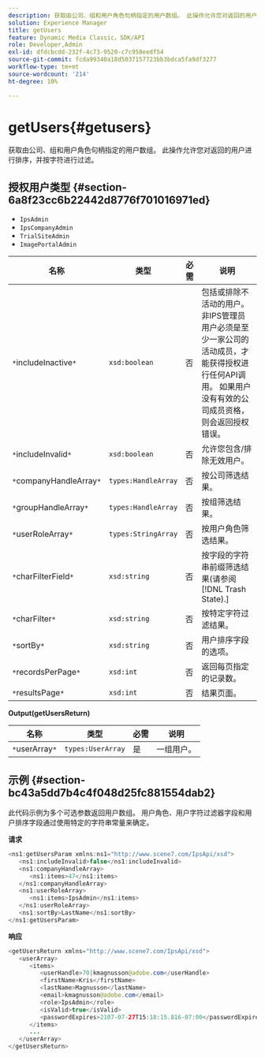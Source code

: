 ```yaml
---
description: 获取由公司、组和用户角色句柄指定的用户数组。 此操作允许您对返回的用户进行排序，并按字符进行过滤。
solution: Experience Manager
title: getUsers
feature: Dynamic Media Classic，SDK/API
role: Developer,Admin
exl-id: dfdcbcdd-232f-4c73-9520-c7c958eedf54
source-git-commit: fcda99340a18d5037157723bb3bdca5fa9df3277
workflow-type: tm+mt
source-wordcount: '214'
ht-degree: 10%

---
```


# getUsers{#getusers}

获取由公司、组和用户角色句柄指定的用户数组。 此操作允许您对返回的用户进行排序，并按字符进行过滤。

## 授权用户类型 {#section-6a8f23cc6b22442d8776f701016971ed}

* `IpsAdmin`
* `IpsCompanyAdmin`
* `TrialSiteAdmin`
* `ImagePortalAdmin`


| 名称 | 类型 | 必需 | 说明 |
|---|---|---|---|
| `*`includeInactive`*` | `xsd:boolean` | 否 | 包括或排除不活动的用户。 非IPS管理员用户必须是至少一家公司的活动成员，才能获得授权进行任何API调用。 如果用户没有有效的公司成员资格，则会返回授权错误。 |
| `*`includeInvalid`*` | `xsd:boolean` | 否 | 允许您包含/排除无效用户。 |
| `*`companyHandleArray`*` | `types:HandleArray` | 否 | 按公司筛选结果。 |
| `*`groupHandleArray`*` | `types:HandleArray` | 否 | 按组筛选结果。 |
| `*`userRoleArray`*` | `types:StringArray` | 否 | 按用户角色筛选结果。 |
| `*`charFilterField`*` | `xsd:string` | 否 | 按字段的字符串前缀筛选结果(请参阅[!DNL Trash State).] |
| `*`charFilter`*` | `xsd:string` | 否 | 按特定字符过滤结果。 |
| `*`sortBy`*` | `xsd:string` | 否 | 用户排序字段的选项。 |
| `*`recordsPerPage`*` | `xsd:int` | 否 | 返回每页指定的记录数。 |
| `*`resultsPage`*` | `xsd:int` | 否 | 结果页面。 |

**Output(getUsersReturn)**

| 名称 | 类型 | 必需 | 说明 |
|---|---|---|---|
| `*`userArray`*` | `types:UserArray` | 是 | 一组用户。 |

## 示例 {#section-bc43a5dd7b4c4f048d25fc881554dab2}

此代码示例为多个可选参数返回用户数组。 用户角色、用户字符过滤器字段和用户排序字段通过使用特定的字符串常量来确定。

**请求**

```java
<ns1:getUsersParam xmlns:ns1="http://www.scene7.com/IpsApi/xsd">
   <ns1:includeInvalid>false</ns1:includeInvalid>
   <ns1:companyHandleArray>
      <ns1:items>47</ns1:items>
   </ns1:companyHandleArray>
   <ns1:userRoleArray>
      <ns1:items>IpsAdmin</ns1:items>
   </ns1:userRoleArray>
   <ns1:sortBy>LastName</ns1:sortBy>
</ns1:getUsersParam>
```

**响应**

```java
<getUsersReturn xmlns="http://www.scene7.com/IpsApi/xsd">
   <userArray>
      <items>
         <userHandle>70|kmagnusson@adobe.com</userHandle>
         <firstName>Kris</firstName>
         <lastName>Magnusson</lastName>
         <email>kmagnusson@adobe.com</email>
         <role>IpsAdmin</role>
         <isValid>true</isValid>
         <passwordExpires>2107-07-27T15:18:15.816-07:00</passwordExpires>
      </items>
      ...
   </userArray>
</getUsersReturn>
```
